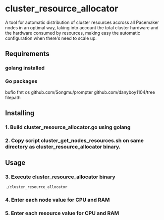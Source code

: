 # cluster_resource_allocator
A tool for automatic distribution of cluster resources accross all Pacemaker nodes in an optimal way, taking into account the total cluster hardware and the hardware consumed by resources, making easy the automatic configuration when there's need to scale up.

## Requirements
### golang installed

### Go packages
bufio
fmt
os
github.com/Songmu/prompter
github.com/danyboy1104/tree
filepath


## Installing
### 1. Build cluster_resource_allocator.go using golang
### 2. Copy script cluster_get_nodes_resources.sh on same directory as cluster_resource_allocator binary.

## Usage
### 3. Execute cluster_resource_allocator binary
```bash
./cluster_resource_allocator
```
### 4. Enter each node value for CPU and RAM
### 5. Enter each resource value for CPU and RAM




